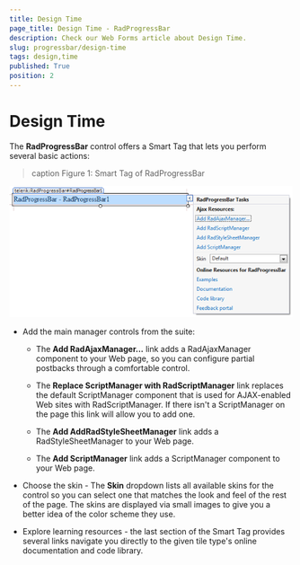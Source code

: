 ```yaml
---
title: Design Time
page_title: Design Time - RadProgressBar
description: Check our Web Forms article about Design Time.
slug: progressbar/design-time
tags: design,time
published: True
position: 2
---
```


# Design Time

The **RadProgressBar** control offers a Smart Tag that lets you perform several basic actions:

>caption Figure 1: Smart Tag of RadProgressBar

![progress-bar-smart-tag](images/progress-bar-smart-tag.png)

* Add the main manager controls from the suite:

	* The **Add RadAjaxManager...** link adds a RadAjaxManager component to your Web page, so you can configure partial postbacks through a comfortable control.

	* The **Replace ScriptManager with RadScriptManager** link replaces the default ScriptManager component that is used for AJAX-enabled Web sites with RadScriptManager. If there isn't a ScriptManager on the page this link will allow you to add one.

	* The **Add AddRadStyleSheetManager** link adds a RadStyleSheetManager to your Web page.

	* The **Add ScriptManager** link adds a ScriptManager component to your Web page.

* Choose the skin - The **Skin** dropdown lists all available skins for the control so you can select one that matches the look and feel of the rest of the page. The skins are displayed via small images to give you a better idea of the color scheme they use.

* Explore learning resources - the last section of the Smart Tag provides several links navigate you directly to the given tile type's online documentation and code library.
